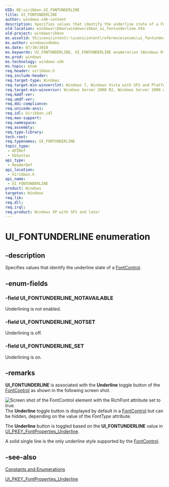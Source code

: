 ```yaml
---
UID: NE:uiribbon.UI_FONTUNDERLINE
title: UI_FONTUNDERLINE
author: windows-sdk-content
description: Specifies values that identify the underline state of a FontControl.
old-location: windowsribbon\windowsribbon_ui_fontunderline.htm
old-project: windowsribbon
ms.assetid: VS|scenicintent|~\scenicintent\reference\enums\ui_fontunderline.htm
ms.author: windowssdkdev
ms.date: 07/30/2018
ms.keywords: UI_FONTUNDERLINE, UI_FONTUNDERLINE enumeration [Windows Ribbon], UI_FONTUNDERLINE_NOTAVAILABLE, UI_FONTUNDERLINE_NOTSET, UI_FONTUNDERLINE_SET, scenicintent_UI_FONTUNDERLINE, uiribbon/UI_FONTUNDERLINE, uiribbon/UI_FONTUNDERLINE_NOTAVAILABLE, uiribbon/UI_FONTUNDERLINE_NOTSET, uiribbon/UI_FONTUNDERLINE_SET, windowsribbon.windowsribbon_ui_fontunderline
ms.prod: windows
ms.technology: windows-sdk
ms.topic: enum
req.header: uiribbon.h
req.include-header: 
req.target-type: Windows
req.target-min-winverclnt: Windows 7, Windows Vista with SP2 and Platform Update for Windows Vista [desktop apps only]
req.target-min-winversvr: Windows Server 2008 R2, Windows Server 2008 with SP2 and Platform Update for Windows Server 2008 [desktop apps only]
req.kmdf-ver: 
req.umdf-ver: 
req.ddi-compliance: 
req.unicode-ansi: 
req.idl: Uiribbon.idl
req.max-support: 
req.namespace: 
req.assembly: 
req.type-library: 
tech.root: 
req.typenames: UI_FONTUNDERLINE
topic_type:
 - APIRef
 - kbSyntax
api_type:
 - HeaderDef
api_location:
 - Uiribbon.h
api_name:
 - UI_FONTUNDERLINE
product: Windows
targetos: Windows
req.lib: 
req.dll: 
req.irql: 
req.product: Windows XP with SP1 and later
---
```


# UI_FONTUNDERLINE enumeration


## -description


Specifies values that identify the underline state of a <a href="https://msdn.microsoft.com/98eddab5-28cb-4b9d-a788-ee28dd6055b1">FontControl</a>.


## -enum-fields




### -field UI_FONTUNDERLINE_NOTAVAILABLE

Underlining is not enabled.


### -field UI_FONTUNDERLINE_NOTSET

Underlining is off.


### -field UI_FONTUNDERLINE_SET

Underlining is on.


## -remarks



<b>UI_FONTUNDERLINE</b> is associated with the <b>Underline</b> toggle button of the <a href="https://msdn.microsoft.com/98eddab5-28cb-4b9d-a788-ee28dd6055b1">FontControl</a> as shown in the following screen shot.

<img alt="Screen shot of the FontControl element with the RichFont attribute set to true." src="images/Markup/FontControl_Underline.png"/>
The <b>Underline</b> toggle button is displayed by default in a <a href="https://msdn.microsoft.com/98eddab5-28cb-4b9d-a788-ee28dd6055b1">FontControl</a> but can be hidden, depending on the value of the <i>FontType</i> attribute.

The <b>Underline</b> button is toggled based on the <b>UI_FONTUNDERLINE</b> value in <a href="https://msdn.microsoft.com/88492558-ab19-4606-8fe0-5f100677b88a">UI_PKEY_FontProperties_Underline</a>.

A solid single line is the only underline style supported by the <a href="https://msdn.microsoft.com/98eddab5-28cb-4b9d-a788-ee28dd6055b1">FontControl</a>.




## -see-also




<a href="https://msdn.microsoft.com/8499a096-aac3-4af3-a4c9-eebf53698744">Constants and Enumerations</a>



<a href="https://msdn.microsoft.com/88492558-ab19-4606-8fe0-5f100677b88a">UI_PKEY_FontProperties_Underline</a>
 

 

